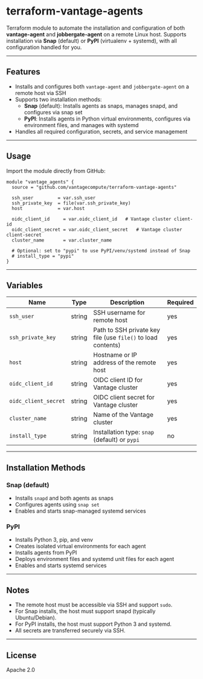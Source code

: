 
# terraform-vantage-agents

Terraform module to automate the installation and configuration of both **vantage-agent** and **jobbergate-agent** on a remote Linux host. Supports installation via **Snap** (default) or **PyPI** (virtualenv + systemd), with all configuration handled for you.

---

## Features

- Installs and configures both `vantage-agent` and `jobbergate-agent` on a remote host via SSH
- Supports two installation methods:
  - **Snap** (default): Installs agents as snaps, manages snapd, and configures via snap set
  - **PyPI**: Installs agents in Python virtual environments, configures via environment files, and manages with systemd
- Handles all required configuration, secrets, and service management

---

## Usage

Import the module directly from GitHub:

```hcl
module "vantage_agents" {
  source = "github.com/vantagecompute/terraform-vantage-agents"

  ssh_user         = var.ssh_user
  ssh_private_key  = file(var.ssh_private_key)
  host             = var.host

  oidc_client_id     = var.oidc_client_id   # Vantage cluster client-id
  oidc_client_secret = var.oidc_client_secret   # Vantage cluster client-secret
  cluster_name       = var.cluster_name

  # Optional: set to "pypi" to use PyPI/venv/systemd instead of Snap
  # install_type = "pypi"
}
```

---

## Variables

| Name                | Type   | Description                                                      | Required |
|---------------------|--------|------------------------------------------------------------------|----------|
| `ssh_user`          | string | SSH username for remote host                                     | yes      |
| `ssh_private_key`   | string | Path to SSH private key file (use `file()` to load contents)     | yes      |
| `host`              | string | Hostname or IP address of the remote host                        | yes      |
| `oidc_client_id`    | string | OIDC client ID for Vantage cluster                               | yes      |
| `oidc_client_secret`| string | OIDC client secret for Vantage cluster                           | yes      |
| `cluster_name`      | string | Name of the Vantage cluster                                      | yes      |
| `install_type`      | string | Installation type: `snap` (default) or `pypi`                    | no       |

---

## Installation Methods

### Snap (default)
- Installs `snapd` and both agents as snaps
- Configures agents using `snap set`
- Enables and starts snap-managed systemd services

### PyPI
- Installs Python 3, pip, and venv
- Creates isolated virtual environments for each agent
- Installs agents from PyPI
- Deploys environment files and systemd unit files for each agent
- Enables and starts systemd services

---

## Notes

- The remote host must be accessible via SSH and support `sudo`.
- For Snap installs, the host must support snapd (typically Ubuntu/Debian).
- For PyPI installs, the host must support Python 3 and systemd.
- All secrets are transferred securely via SSH.

---

## License

Apache 2.0
